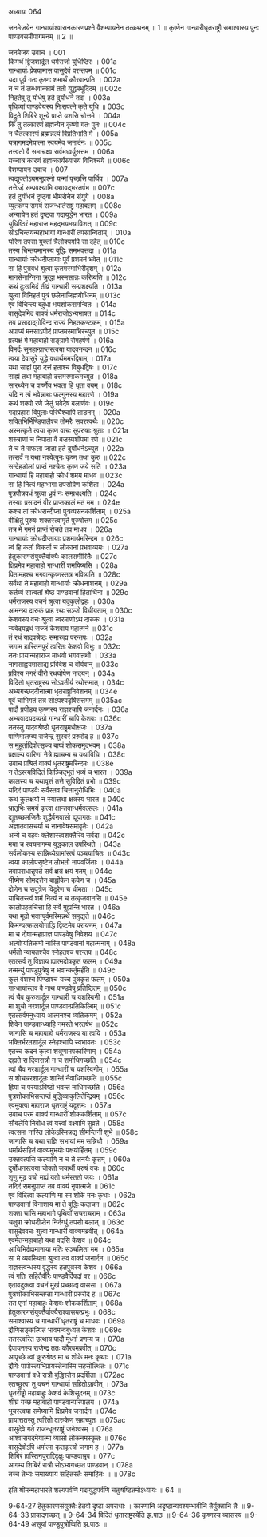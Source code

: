 अध्यायः 064

जनमेजयेन गान्धार्याश्वासनकारणप्रश्ने वैशम्पायनेन तत्कथनम् ॥ 1 ॥ कृष्णेन गान्धारीधृतराष्ट्रौ समाश्वास्य पुनः पाण्डवसमीपागमनम् ॥ 2 ॥

जनमेजय उवाच ।	001  
किमर्थं द्विजशार्दूल धर्मराजो युधिष्ठिरः ।	001a  
गान्धार्याः प्रेषयामास वासुदेवं परन्तपम् ॥	001c  
यदा पूर्वं गतः कृष्णः शमार्थं कौरवान्प्रति ।	002a  
न च तं लब्धवान्कामं ततो युद्धमभूदिदम् ॥	002c  
निहतेषु तु योधेषु हते दुर्योधने तदा ।	003a  
पृथिव्यां पाण्डवेयस्य निःसपत्ने कृते युधि ॥	003c  
विद्रुते शिबिरे शून्ये प्राप्ते यशसि चोत्तमे ।	004a  
किं तु तत्कारणं ब्रह्मन्येन कृष्णो गतः पुनः ॥	004c  
न चैतत्कारणं ब्रह्मन्नल्पं विप्रतिभाति मे ।	005a  
यत्रागमदमेयात्मा स्वयमेव जनार्दनः ॥	005c  
तत्त्वतो वै समाचक्ष्व सर्वमध्वर्युसत्तम ।	006a  
यच्चात्र कारणं ब्रह्मन्कार्यस्यास्य विनिश्चये ॥	006c  
वैशम्पायन उवाच ।	007  
त्वद्युक्तोऽयमनुप्रश्नो यन्मां पृच्छसि पार्थिव ।	007a  
तत्तेऽहं सम्प्रवक्ष्यामि यथावद्भरतर्षभ ॥	007c  
हतं दुर्योधनं दृष्ट्वा भीमसेनेन संयुगे ।	008a  
व्युत्क्रम्य समयं राजन्धार्तराष्ट्रं महाबलम् ॥	008c  
अन्यायेन हतं दृष्ट्वा गदायुद्धेन भारत ।	009a  
युधिष्ठिरं महाराज महद्भयमथाविशत् ॥	009c  
सोऽचिन्तयन्महाभागां गान्धारीं तपसान्विताम् ।	010a  
घोरेण तपसा युक्तां त्रैलोक्यमपि सा दहेत् ॥	010c  
तस्य चिन्तयमानस्य बुद्धिः समभवत्तदा ।	011a  
गान्धार्याः क्रोधदीप्तायाः पूर्वं प्रशमनं भवेत् ॥	011c  
सा हि पुत्रवधं श्रुत्वा कृतमस्माभिरीदृशम् ।	012a  
मानसेनाग्निना क्रुद्धा भस्मसान्नः करिष्यति ॥	012c  
कथं दुःखमिदं तीव्रं गान्धारी सम्प्रशक्ष्यति ।	013a  
श्रुत्वा विनिहतं पुत्रं छलेनाजिह्मयोधिनम् ॥	013c  
एवं विचिन्त्य बहुधा भयशोकसमन्वितः ।	014a  
वासुदेवमिदं वाक्यं धर्मराजोऽभ्यभाषत ॥	014c  
तव प्रसादाद्गोविन्द राज्यं निहतकण्टकम् ।	015a  
अप्राप्यं मनसाऽपीदं प्राप्तमस्माभिरच्युत ॥	015c  
प्रत्यक्षं मे महाबाहो सङ्ग्रामे रोमहर्षणे ।	016a  
विमर्दः सुमहान्प्राप्तस्त्वया यादवनन्दन ॥	016c  
त्वया देवासुरे युद्धे वधार्थममरद्विषाम् ।	017a  
यथा साह्यं पुरा दत्तं हताश्च विबुधद्विषः ॥	017c  
साह्यं तथा महाबाहो दत्तमस्माकमच्युत ।	018a  
सारथ्येन च वार्ष्णेय भवता हि धृता वयम् ॥	018c  
यदि न त्वं भवेन्नाथः फल्गुनस्य महारणे ।	019a  
कथं शक्यो रणे जेतुं भवेदेष बलार्णवः ॥	019c  
गदाप्रहारा विपुलाः परिघैश्चापि ताडनम् ।	020a  
शक्तिभिर्भिण्डिपालैश्च तोमरैः सपरश्वथैः ॥	020c  
अस्मत्कृते त्वया कृष्ण वाचः सुपरुषाः श्रुताः ।	021a  
शस्त्राणां च निपाता वै वज्रस्पर्शोपमा रणे ॥	021c  
ते च ते सफला जाता हते दुर्योधनेऽच्युत ।	022a  
तत्सर्वं न यथा नश्येत्पुनः कृष्ण तथा कुरु ॥	022c  
सन्देहडोलां प्राप्तं नश्चेतः कृष्ण जये सति ।	023a  
गान्धार्या हि महाबाहो क्रोधं शमय माधव ॥	023c  
सा हि नित्यं महाभागा तपसोग्रेण कर्शिता ।	024a  
पुत्रपौत्रवधं श्रुत्वा ध्रुवं नः सम्प्रधक्ष्यति ।	024c  
तस्याः प्रसादनं वीर प्राप्तकालं मतं मम ॥	024e  
कश्च तां क्रोधसन्दीप्तां पुत्रव्यसनकर्शिताम् ।	025a  
वीक्षितुं पुरुषः शक्तस्त्वामृते पुरुषोत्तम ॥	025c  
तत्र मे गमनं प्राप्तं रोचते तव माधव ।	026a  
गान्धार्याः क्रोधदीप्तायाः प्रशमार्थमरिन्दम ॥	026c  
त्वं हि कर्ता विकर्ता च लोकानां प्रभवाव्ययः ।	027a  
हेतुकारणसंयुक्तैर्वाक्यैः कालसमीरितैः ॥	027c  
क्षिप्रमेव महाबाहो गान्धारीं शमयिष्यसि ।	028a  
पितामहश्च भगवान्कृष्णस्तत्र भविष्यति ॥	028c  
सर्वथा ते महाबाहो गान्धार्याः क्रोधनाशनम् ।	029a  
कर्तव्यं सात्वतां श्रेष्ठ पाण्डवानां हितार्थिना ॥	029c  
धर्मराजस्य वचनं श्रुत्वा यदुकुलोद्वहः ।	030a  
आमन्त्र्य दारुकं प्राह रथः सञ्जो विधीयताम् ॥	030c  
केशवस्य वचः श्रुत्वा त्वरमाणोऽथ दारुकः ।	031a  
न्यवेदयद्रथं सज्जं केशवाय महात्मने ॥	031c  
तं रथं यादवश्रेष्ठः समारुह्य परन्तपः ।	032a  
जगाम हास्तिनपुरं त्वरितः केशवो विभुः ॥	032c  
ततः प्रायान्महाराज माधवो भगवान्रथी ।	033a  
नागसाह्वयमासाद्य प्रविवेश च वीर्यवान् ॥	033c  
प्रविश्य नगरं वीरो रथघोषेण नादयन् ।	034a  
विदितो धृतराष्ट्रस्य सोऽवतीर्य रथोत्तमात् ।	034c  
अभ्यगच्छददीनात्मा धृतराष्ट्रनिवेशनम् ॥	034e  
पूर्वं चाभिगतं तत्र सोऽपश्यदृषिसत्तमम् ॥	035ac  
पादौ प्रपीड्य कृष्णस्य राज्ञश्चापि जनार्दनः ।	036a  
अभ्यवादयदव्यग्रो गान्धारीं चापि केशवः ॥	036c  
ततस्तु यादवश्रेष्ठो धृतराष्ट्रमधोक्षजः ।	037a  
पाणिमालम्ब्य राजेन्द्र सुस्वरं प्ररुरोद ह ॥	037c  
स मुहूर्तादिवोत्सृज्य बाष्पं शोकसमुद्भवम् ।	038a  
प्रक्षाल्य वारिणा नेत्रे ह्याचम्य च यथाविधि ।	038c  
उवाच प्रश्रितं वाक्यं धृतराष्ट्रमरिन्दमः ॥	038e  
न तेऽस्त्यविदितं किञ्चिद्भूतं भव्यं च भारत ।	039a  
कालस्य च यथावृत्तं तत्ते सुविदितं प्रभो ॥	039c  
यदिदं पाण्डवैः सर्वैस्तव चित्तानुरोधिभिः ।	040a  
कथं कुलक्षयो न स्यात्तथा क्षत्रस्य भारत ॥	040c  
भ्रातृभिः समयं कृत्वा क्षान्तवान्धर्मवत्सलः ।	041a  
द्यूतच्छलजितैः शुद्धैर्वनवासो ह्युपागतः ॥	041c  
अज्ञातवासचर्या च नानावेषसमावृतैः ।	042a  
अन्ये च बहवः क्लेशास्त्वशक्तैरिव सर्वदा ॥	042c  
मया च स्वयमागम्य युद्धकाल उपस्थिते ।	043a  
सर्वलोकस्य सान्निध्येग्रामांस्त्वं पञ्चयाचितः ॥	043c  
त्वया कालोपसृष्टेन लोभतो नापवर्जिताः ।	044a  
तवापराधान्नृपते सर्वं क्षत्रं क्षयं गतम् ॥	044c  
भीष्मेण सोमदत्तेन बाह्लीकेन कृपेण च ।	045a  
द्रोणेन च सपुत्रेण विदुरेण च धीमता ।	045c  
याचितस्त्वं शमं नित्यं न च तत्कृतवानसि ॥	045e  
कालोपहतचित्ता हि सर्वे मुह्यन्ति भारत ।	046a  
यथा मूढो भवान्पूर्वमस्मिन्नर्थे समुद्यते ॥	046c  
किमन्यत्कालयोगाद्धि द्विष्टमेव परायणम् ।	047a  
मा च दोषान्महाप्राज्ञ पाण्डवेषु निवेशय ॥	047c  
अल्पोप्यतिक्रमो नास्ति पाण्डवानां महात्मनाम् ।	048a  
धर्मतो न्यायतश्चैव स्नेहतश्च परन्तप ॥	048c  
एतत्सर्वं तु विज्ञाय ह्यात्मदोषकृतं फलम् ।	049a  
तन्मन्युं पाण्डुपुत्रेषु न भवान्कर्तुमर्हति ॥	049c  
कुलं वंशश्च पिण्डाश्च यच्च पुत्रकृत फलम् ।	050a  
गान्धार्यास्तव वै नाथ पाण्डवेषु प्रतिष्ठितम् ॥	050c  
त्वं चैव कुरुशार्दूल गान्धारी च यशस्विनी ।	051a  
मा शुचो नरशार्दूल पाण्डवान्प्रतिकिल्बिम् ॥	051c  
एतत्सर्वमनुध्याय आत्मनश्च व्यतिक्रमम् ।	052a  
शिवेन पाण्डवान्ध्याहि नमस्ते भरतर्षभ ॥	052c  
जानासि च महाबाहो धर्मराजस्य या त्वयि ।	053a  
भक्तिर्भरतशार्दूल स्नेहश्चापि स्वभावतः ॥	053c  
एतच्च कदनं कृत्वा शत्रूणामपकारिणाम् ।	054a  
दह्यते स दिवारात्रौ न च शर्माधिगच्छति ॥	054c  
त्वां चैव नरशार्दूल गान्धारीं च यशस्विनीम् ।	055a  
स शोचन्नरशार्दूलः शान्तिं नैवाधिगच्छति ॥	055c  
ह्रिया च परयाऽविष्टो भवन्तं नाधिगच्छति ।	056a  
पुत्रशोकाभिसन्तप्तं बुद्धिव्याकुलितेन्द्रियम् ॥	056c  
एवमुक्त्वा महाराज धृतराष्ट्रं यदूत्तमः ।	057a  
उवाच परमं वाक्यं गान्धारीं शोककर्शिताम् ॥	057c  
सौबलेयि निबोध त्वं यत्त्वां वक्ष्यामि सुव्रते ।	058a  
त्वत्समा नास्ति लोकेऽस्मिन्नद्य सीमन्तिनी शुभे ॥	058c  
जानासि च यथा राज्ञि सभायां मम सन्निधौ ।	059a  
धर्मार्थसहितं वाक्यमुभयोः पक्षयोर्हितम् ॥	059c  
उक्तवत्यसि कल्याणि न च ते तनयैः कृतम् ।	060a  
दुर्योधनस्त्वया चोक्तो जयार्थी परुषं वचः ॥	060c  
शृणु मूढ वचो मह्यं यतो धर्मस्ततो जयः ।	061a  
तदिदं समनुप्राप्तं तव वाक्यं नृपात्मजे ॥	061c  
एवं विदित्वा कल्याणि मा स्म शोके मनः कृथाः ।	062a  
पाण्डवानां विनाशाय मा ते बुद्धिः कदाचन ॥	062c  
शक्ता चासि महाभागे पृथिवीं सचराचराम् ।	063a  
चक्षुषा क्रोधदीप्तेन निर्दग्धुं तपसो बलात् ॥	063c  
वासुदेववचः श्रुत्वा गान्धारी वाक्यमब्रवीत् ।	064a  
एवमेतन्महाबाहो यथा वदसि केशव ॥	064c  
आधिभिर्दह्यमानाया मतिः सञ्चलिता मम ।	065a  
सा मे व्यवस्थिता श्रुत्वा तव वाक्यं जनार्दन ॥	065c  
राज्ञस्त्वन्धस्य वृद्धस्य हतपुत्रस्य केशव ।	066a  
त्वं गतिः सहितैर्वीरैः पाण्डवैर्दिपदां वर ॥	066c  
एतावदुक्त्वा वचनं मुखं प्रच्छाद्य वाससा ।	067a  
पुत्रशोकाभिसन्तप्ता गान्धारी प्ररुरोद ह ॥	067c  
तत एनां महाबाहुः केशवः शोककर्शिताम् ।	068a  
हेतुकारणसंयुक्तैर्वाक्यैराश्वासयत्प्रभुः ॥	068c  
समाश्वास्य च गान्धारीं धृतराष्ट्रं च माधवः ।	069a  
द्रौणिसङ्कल्पितं भावमन्वबुध्यत केशवः ॥	069c  
ततस्त्वरित उत्थाय पादौ मूर्ध्ना प्रणम्य च ।	070a  
द्वैपायनस्य राजेन्द्र ततः कौरवमब्रवीत् ॥	070c  
आपृच्छे त्वां कुरुश्रेष्ठ मा च शोके मनः कृथाः ।	071a  
द्रौणेः पापोस्त्यभिप्रायस्तेनास्मि सहसोत्थितः ॥	071c  
पाण्डवानां वधे रात्रौ बुद्धिस्तेन प्रदर्शिता ॥	072ac  
एतच्छ्रुत्वा तु वचनं गान्धार्या सहितोऽब्रवीत् ।	073a  
धृतराष्ट्रो महाबाहुः केशवं केशिसूदनम् ॥	073c  
शीघ्रं गच्छ महाबाहो पाण्डवान्परिपालय ।	074a  
भूयस्त्वया समेष्यामि क्षिप्रमेव जनार्दन ॥	074c  
प्रायात्ततस्तु त्वरितो दारुकेण सहाच्युतः ॥	075ac  
वासुदेवे गते राजन्धृतराष्ट्रं जनेश्वरम् ।	076a  
आश्वासयदमेयात्मा व्यासो लोकनमस्कृतः ॥	076c  
वासुदेवोऽपि धर्मात्मा कृतकृत्यो जगाम ह ।	077a  
शिबिरं हास्तिनपुराद्दिदृक्षुः पाण्डवान्नृप ॥	077c  
आगम्य शिबिरं रात्रौ सोऽभ्यगच्छत पाण्डवान् ।	078a  
तच्च तेभ्यः समाख्याय सहितस्तैः समाहितः ॥ ॥	078c  
	
इति श्रीमन्महाभारते शल्यपर्वणि गदायुद्धपर्वणि चतुःषष्टितमोऽध्यायः ॥ 64 ॥

9-64-27 हेतुकारणसंयुक्तैः हेतवो दृष्टा अपराधाः । कारणानि अदृष्टान्यवश्यम्भावीनि तैर्युक्तानि  तैः ॥ 9-64-33 प्रायादगच्छत् ॥ 9-64-34 विदितं धृताराष्ट्रस्येति झ.पाठः ॥ 9-64-36 कृष्णस्य व्यासस्य ॥ 9-64-49 असूयां पाण्डुपुत्रोष्विति झ.पाठः ॥

